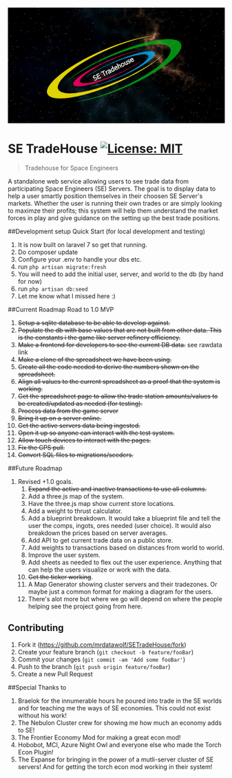 ![alt text](https://github.com/mrdatawolf/SETradeHouse/blob/master/public/img/SETradeHouse_logo_core.png?raw=true)
# SE TradeHouse [![License: MIT](https://img.shields.io/badge/License-MIT-yellow.svg)](https://opensource.org/licenses/MIT)

> Tradehouse for Space Engineers

A standalone web service allowing users to see trade data from participating Space Engineers (SE) Servers.  The goal is to display data to help a user smartly position themselves in their choosen SE Server's markets. Whether the user is running their own trades or are simply looking to maximze their profits; this system will help them understand the market forces in play and give guidance on the setting up the best trade positions.
 
##Development setup Quick Start (for local development and testing)
1. It is now built on laravel 7 so get that running.
2. Do composer update
3. Configure your .env to handle your dbs etc.
4. run ```php artisan migrate:fresh```
5. You will need to add the initial user, server, and world to the db (by hand for now)
6. run ```php artisan db:seed```
7. Let me know what I missed here :)

##Current Roadmap
Road to 1.0 MVP
1. ~~Setup a sqlite database to be able to develop against.~~
2. ~~Populate the db with base values that are not built from other data.  This is the constants i the game like server refinery efficiency.~~
3. ~~Make a frontend for developers to see the current DB data.~~ see rawdata link
4. ~~Make a clone of the spreadsheet we have been using.~~
5. ~~Create all the code needed to derive the numbers shown on the spreadsheet.~~
6. ~~Align all values to the current spreadsheet as a proof that the system is working.~~
7. ~~Get the spreadsheet page to allow the trade station amounts/values to be created/updated as needed (for testing).~~
8. ~~Process data from the game server~~
9. ~~Bring it up on a server online.~~
10. ~~Get the active servers data being ingested.~~
11. ~~Open it up so anyone can interact with the test system.~~
12. ~~Allow touch devices to interact with the pages.~~
13. ~~Fix the GPS pull.~~
14. ~~Convert SQL files to migrations/seeders.~~
 
##Future Roadmap
1.  Revised +1.0 goals.
    1. ~~Expand the active and inactive transactions to use all columns.~~
    2. Add a three.js map of the system.
    3. Have the three.js map show current  store locations.
    4. Add a weight to thrust calculator.
    5. Add a blueprint breakdown. It would take a blueprint file and tell the user the comps, ingots, ores needed (user choice). It would also breakdown the prices based on server averages.
    6. Add API to get current trade data on a public store.
    7. Add weights to transactions based on distances from world to world.
    8. Improve the user system.
    9. Add sheets as needed to flex out the user experience. Anything that can help the users visualize or work with the data.
    10. ~~Get the ticker working~~.
    11. A Map Generator showing cluster servers and their tradezones. Or maybe just a common format for making a diagram for the users.
    12. There's alot more but where we go will depend on where the people helping see the project going from here.

## Contributing

1. Fork it (<https://github.com/mrdatawolf/SETradeHouse/fork>)
2. Create your feature branch (`git checkout -b feature/fooBar`)
3. Commit your changes (`git commit -am 'Add some fooBar'`)
4. Push to the branch (`git push origin feature/fooBar`)
5. Create a new Pull Request

<!-- Markdown link & img dfn's -->
[wiki]: https://github.com/mrdatawolf/SETradeHouse/wiki

##Special Thanks to
1. Braelok for the innumerable hours he poured into trade in the SE worlds and for teaching me the ways of SE economies.  This could not exist without his work!
2. The Nebulon Cluster crew for showing me how much an economy adds to SE!
3. The Frontier Economy Mod for making a great econ mod!
4. Hobobot, MCI, Azure Night Owl and everyone else who made the Torch Econ Plugin!
5. The Expanse for bringing in the power of a mutli-server cluster of SE servers! And for getting the torch econ mod working in their system!  
